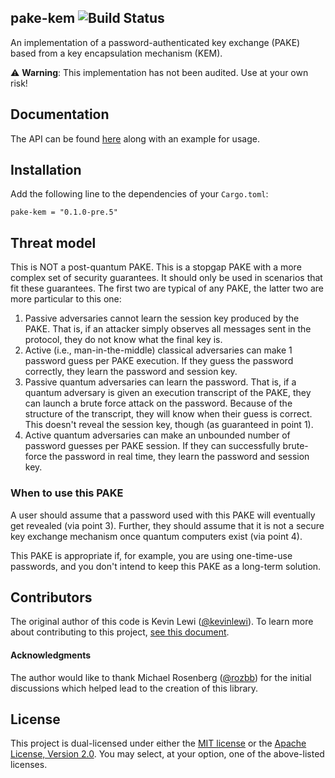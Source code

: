 ## pake-kem ![Build Status](https://github.com/facebook/pake-kem/workflows/CI/badge.svg)

An implementation of a password-authenticated key exchange (PAKE) based from a key encapsulation mechanism (KEM).

⚠️ **Warning**: This implementation has not been audited. Use at your own risk!

Documentation
-------------

The API can be found [here](https://docs.rs/pake-kem/) along with an example for usage.

Installation
------------

Add the following line to the dependencies of your `Cargo.toml`:

```
pake-kem = "0.1.0-pre.5"
```

Threat model
------------

This is NOT a post-quantum PAKE. This is a stopgap PAKE with a more complex set of security guarantees. It should only be used in scenarios that fit these guarantees. The first two are typical of any PAKE, the latter two are more particular to this one:

1. Passive adversaries cannot learn the session key produced by the PAKE. That is, if an attacker simply observes all messages sent in the protocol, they do not know what the final key is.
2. Active (i.e., man-in-the-middle) classical adversaries can make 1 password guess per PAKE execution. If they guess the password correctly, they learn the password and session key. 
3. Passive quantum adversaries can learn the password. That is, if a quantum adversary is given an execution transcript of the PAKE, they can launch a brute force attack on the password. Because of the structure of the transcript, they will know when their guess is correct. This doesn't reveal the session key, though (as guaranteed in point 1).
4. Active quantum adversaries can make an unbounded number of password guesses per PAKE session. If they can successfully brute-force the password in real time, they learn the password and session key.

### When to use this PAKE

A user should assume that a password used with this PAKE will eventually get revealed (via point 3). Further, they should assume that it is not a secure key exchange mechanism once quantum computers exist (via point 4).

This PAKE is appropriate if, for example, you are using one-time-use passwords, and you don't intend to keep this PAKE as a long-term solution.

Contributors
------------

The original author of this code is Kevin Lewi ([@kevinlewi](https://github.com/kevinlewi)).
To learn more about contributing to this project, [see this document](./CONTRIBUTING.md).

#### Acknowledgments

The author would like to thank Michael Rosenberg ([@rozbb](https://github.com/rozbb)) for the initial discussions
which helped lead to the creation of this library.

License
-------

This project is dual-licensed under either the [MIT license](https://github.com/facebook/pake-kem/blob/main/LICENSE-MIT)
or the [Apache License, Version 2.0](https://github.com/facebook/pake-kem/blob/main/LICENSE-APACHE).
You may select, at your option, one of the above-listed licenses.
